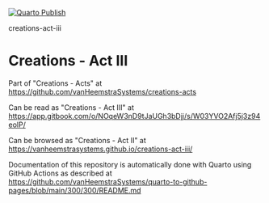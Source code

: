 [![Quarto Publish](https://github.com/vanHeemstraSystems/creations-act-iii/actions/workflows/publish.yml/badge.svg)](https://github.com/vanHeemstraSystems/creations-act-iii/actions/workflows/publish.yml)

creations-act-iii
# Creations - Act III

Part of "Creations - Acts" at https://github.com/vanHeemstraSystems/creations-acts

Can be read as "Creations - Act III" at https://app.gitbook.com/o/NOqeW3nD9tJaUGh3bDjj/s/W03YVO2Afj5j3z94eolP/

Can be browsed as "Creations - Act II" at https://vanheemstrasystems.github.io/creations-act-iii/

Documentation of this repository is automatically done with Quarto using GitHub Actions as described at https://github.com/vanHeemstraSystems/quarto-to-github-pages/blob/main/300/300/README.md
